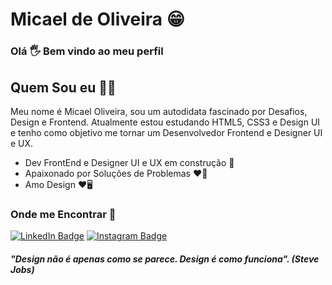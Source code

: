 # Micael de Oliveira 😁

### Olá 🖐 Bem vindo ao meu perfil
## Quem Sou eu 🧔🏻 
Meu nome é Micael Oliveira, sou um autodidata fascinado por Desafios, Design e Frontend. Atualmente estou estudando  HTML5, CSS3 e Design UI e tenho como objetivo  me tornar um Desenvolvedor Frontend e Designer UI e UX.

- Dev FrontEnd e Designer UI e UX em construção 🚀
- Apaixonado por Soluções de Problemas ❤🤯
- Amo Design ❤🖥

### Onde me Encontrar 📌
[![LinkedIn Badge](https://img.shields.io/badge/-MicaelOliveira-6495ED?style=flat-square&labelColor=6495ED&logo=linkedin&logoColor=white&link=https://www.linkedin.com/in/MicaelOliveira)](https://www.linkedin.com/in/micaeloliveira-ms)
[![Instagram Badge](https://img.shields.io/badge/-@MicaelOlivera-DD2A7B?style=flat-square&labelColor=DD2A7B&logo=instagram&logoColor=white&link=https://www.instagram.com/MicaelOliveira)](https://www.instagram.com/micael37oliveira_/)


##### "Design não é apenas como se parece. Design é como funciona". (Steve Jobs)
